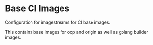# Base CI Images

Configuration for imagestreams for CI base images.

This contains base images for ocp and origin as well as golang builder images.

